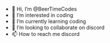 - 👋 Hi, I’m @BeerTimeCodes
- 👀 I’m interested in coding
- 🌱 I’m currently learning coding
- 💞️ I’m looking to collaborate on discord
- 📫 How to reach me discord

<!---
BeerTimeCodes/BeerTimeCodes is a ✨ special ✨ repository because its `README.md` (this file) appears on your GitHub profile.
You can click the Preview link to take a look at your changes.
--->
